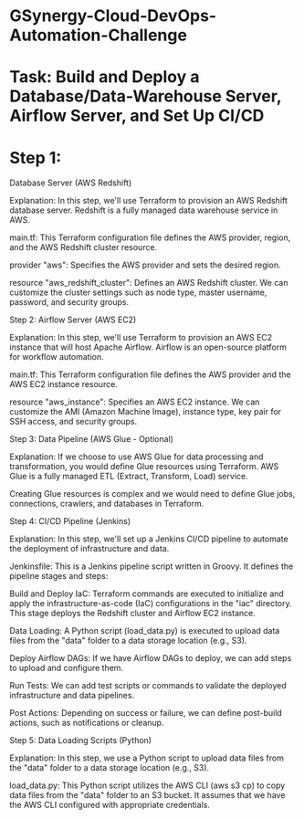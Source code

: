# GSynergy-Cloud-DevOps-Automation-Challenge



# Task: Build and Deploy a Database/Data-Warehouse Server, Airflow Server, and Set Up CI/CD


# Step 1: 
Database Server (AWS Redshift)

Explanation: In this step, we'll use Terraform to provision an AWS Redshift database server. Redshift is a fully managed data warehouse service in AWS.

main.tf: This Terraform configuration file defines the AWS provider, region, and the AWS Redshift cluster resource.

provider "aws": Specifies the AWS provider and sets the desired region.

resource "aws_redshift_cluster": Defines an AWS Redshift cluster. We can customize the cluster settings such as node type, master username, password, and security groups.


Step 2: Airflow Server (AWS EC2)

Explanation: In this step, we'll use Terraform to provision an AWS EC2 instance that will host Apache Airflow. Airflow is an open-source platform for workflow automation.

main.tf: This Terraform configuration file defines the AWS provider and the AWS EC2 instance resource.

resource "aws_instance": Specifies an AWS EC2 instance. We can customize the AMI (Amazon Machine Image), instance type, key pair for SSH access, and security groups.


Step 3: Data Pipeline (AWS Glue - Optional)

Explanation: If we choose to use AWS Glue for data processing and transformation, you would define Glue resources using Terraform. AWS Glue is a fully managed ETL (Extract, Transform, Load) service.

Creating Glue resources is complex and we would need to define Glue jobs, connections, crawlers, and databases in Terraform.


Step 4: CI/CD Pipeline (Jenkins)

Explanation: In this step, we'll set up a Jenkins CI/CD pipeline to automate the deployment of infrastructure and data.

Jenkinsfile: This is a Jenkins pipeline script written in Groovy. It defines the pipeline stages and steps:

Build and Deploy IaC: Terraform commands are executed to initialize and apply the infrastructure-as-code (IaC) configurations in the "iac" directory. This stage deploys the Redshift cluster and Airflow EC2 instance.

Data Loading: A Python script (load_data.py) is executed to upload data files from the "data" folder to a data storage location (e.g., S3).

Deploy Airflow DAGs: If we have Airflow DAGs to deploy, we can add steps to upload and configure them.

Run Tests: We can add test scripts or commands to validate the deployed infrastructure and data pipelines.

Post Actions: Depending on success or failure, we can define post-build actions, such as notifications or cleanup.


Step 5: Data Loading Scripts (Python)

Explanation: In this step, we use a Python script to upload data files from the "data" folder to a data storage location (e.g., S3).

load_data.py: This Python script utilizes the AWS CLI (aws s3 cp) to copy data files from the "data" folder to an S3 bucket. It assumes that we have the AWS CLI configured with appropriate credentials.
